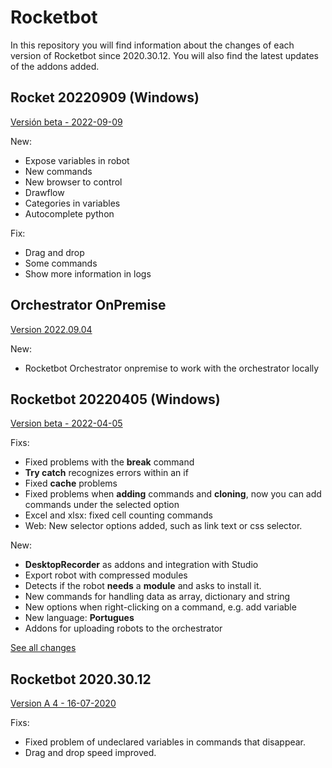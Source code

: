 # Rocketbot 
In this repository you will find information about the changes of each version of Rocketbot since 2020.30.12. You will also find the latest updates of the addons added.

## Rocket 20220909 (Windows)
[Versión beta - 2022-09-09](https://rocketbot-bin.s3.amazonaws.com/Rocketbot2022.09.09beta.zip)

New:
* Expose variables in robot
* New commands
* New browser to control
* Drawflow
* Categories in variables
* Autocomplete python

Fix:
* Drag and drop
* Some commands
* Show more information in logs




## Orchestrator OnPremise
[Version 2022.09.04](https://rocketbot-bin.s3.amazonaws.com/setup-orchestrator-onpremise.exe)

New: 
* Rocketbot Orchestrator onpremise to work with the orchestrator locally 


## Rocketbot 20220405 (Windows)
[Version beta - 2022-04-05](https://rocketbot-bin.s3.amazonaws.com/Rocketbot20220405_beta.zip)

Fixs:
* Fixed problems with the __break__ command
* __Try catch__ recognizes errors within an if
* Fixed __cache__ problems
* Fixed problems when __adding__ commands and __cloning__, now you can add commands under the selected option
* Excel and xlsx: fixed cell counting commands
* Web: New selector options added, such as link text or css selector.


New:
* __DesktopRecorder__ as addons and integration with Studio
* Export robot with compressed modules
* Detects if the robot __needs__ a __module__ and asks to install it.
* New commands for handling data as array, dictionary and string
* New options when right-clicking on a command, e.g. add variable
* New language: __Portugues__
* Addons for uploading robots to the orchestrator

[See all changes](https://github.com/rocketbot-cl/rocketbot/blob/main/CHANGES_20220405_beta.txt)
## Rocketbot 2020.30.12

[Version A 4 - 16-07-2020](https://rocketbot-bin.s3.amazonaws.com/Rocketbot_20201230_a4_win.zip)

Fixs:
* Fixed problem of undeclared variables in commands that disappear.
* Drag and drop speed improved.
